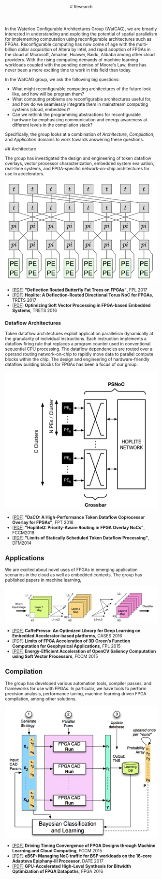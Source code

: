 <div class="wrapper">

<!-- Compilation Instructions
pandoc research.md -s -c stylesheets/styles.css -o research.html
-->

<header>
# Research
</header>

<section>
In the Waterloo Configurable Architectures Group (WatCAG), we are broadly
interested in understanding and exploiting the potential of spatial
parallelism for implementing computation using reconfigurable architectures
such as FPGAs.  Reconfigurable computing has now come of age with the
multi-billion dollar acquisition of Altera by Intel, and rapid adoption of FPGAs
in the cloud at Microsoft, Amazon, Huawei, Baidu, Alibaba among other cloud
providers. With the rising computing demands of machine learning workloads
coupled with the pending demise of Moore's Law, there has never been a more
exciting time to work in this field than today.

In the WatCAG group, we ask the following big questions:

- What might reconfigurable computing architectures of the future look like, and how will be program them?
- What computing problems are reconfigurable architectures useful for, and how do we seamlessly integrate them in mainstream computing systems (cloud, embedded)?
- Can we rethink the programming abstractions for reconfigurable hardware by emphasizing communication and energy awareness at different levels in the compilation stack?

Specifically, the group looks at a combination of *Architecture*, *Compilation*, and *Application* domains to work towards answering these questions.
</section>

<section>
## Architecture

The group has investigated the design and engineering of token dataflow
overlays, vector processor characterization, embedded system evaluation,
real-time systems, and FPGA-specific network-on-chip architectures for
use in accelerators.

![](images/bft.png)

- [[PDF]](./publications/deflection-bft_fpl-2017.pdf) **"Deflection Routed Butterfly Fat Trees on FPGAs"**, FPL 2017
- [[PDF]](./publications/hoplite_trets2017.pdf) **Hoplite: A Deflection-Routed Directional Torus NoC for FPGAs**, TRETS 2017
- [[PDF]](./publications/soft-vector_trets2016.pdf) **Optimizing Soft Vector Processing in FPGA-based Embedded Systems**, TRETS 2016

### Dataflow Architectures
Token dataflow architectures exploit application parallelism dynamically at the granularity of individual instructions. Each instruction implements a dataflow firing rule that replaces a program counter used in conventional sequential CPU processing. The dataflow dependencies are routed over a operand routing network-on-chip to rapidly move data to parallel compute blocks within the chip. The design and engineering of hardware-friendly dataflow building blocks for FPGAs has been a focus of our group.

![](images/dataflow.jpg)

- [[PDF]](./publications/dataflow-overlay_fpt-2018.pdf) **”DaCO: A High-Performance Token Dataflow Coprocessor Overlay for FPGAs”**, FPT 2018
- [[PDF]](./publications/hopliteq_fccm-2018.pdf) **"HopliteQ: Priority-Aware Routing in FPGA Overlay NoCs"**, FCCM2018
- [[PDF]](./publications/dataflow-limits_dfm2014.pdf) **"Limits of Statically Scheduled Token Dataflow Processing"**, DFM2014

## Applications

We are excited about novel uses of FPGAs in emerging application scenarios in the cloud as well as embedded contexts. The group has published papers in machine learning, 

![](images/caffepresso.png)

- [[PDF]](./publications/caffepresso_cases2016.pdf) **CaffePresso: An Optimized Library for Deep Learning on Embedded Accelerator-based platforms**, CASES 2016
- [[PDF]](./publications/green_fpl2015.pdf) **Limits of FPGA Acceleration of 3D Green’s Function Computation for Geophysical Applications**, FPL 2015
- [[PDF]](./publications/opencv-saliency_fccm2015.pdf) **Energy-Efficient Acceleration of OpenCV Saliency Computation using Soft Vector Processors**, FCCM 2015

## Compilation

The group has developed various automation tools, compiler passes, and
frameworks for use with FPGAs. In particular, we have tools to perform
precision analysis, performance tuning, machine-learning driven FPGA
compilation, among other solutions.

![](images/intime.png)

- [[PDF]](./publications/intime_fccm2015.pdf) **Driving Timing Convergence of FPGA Designs through Machine Learning and Cloud Computing**, FCCM 2015
- [[PDF]](./publications/ebsp_date2017.pdf) **eBSP: Managing NoC traffic for BSP workloads on the 16-core Adapteva Epiphany-III Processor**, DATE 2017
- [[PDF]](./publications/gpu-bitwidth_fpga2016.pdf) **GPU-Accelerated High-Level Synthesis for Bitwidth Optimization of FPGA Datapaths**, FPGA 2016

</section>
</div>
